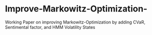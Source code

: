 # Improve-Markowitz-Optimization-
Working Paper on improving Markowitz-Optimization by adding CVaR, Sentimental factor, and HMM Volatility States

